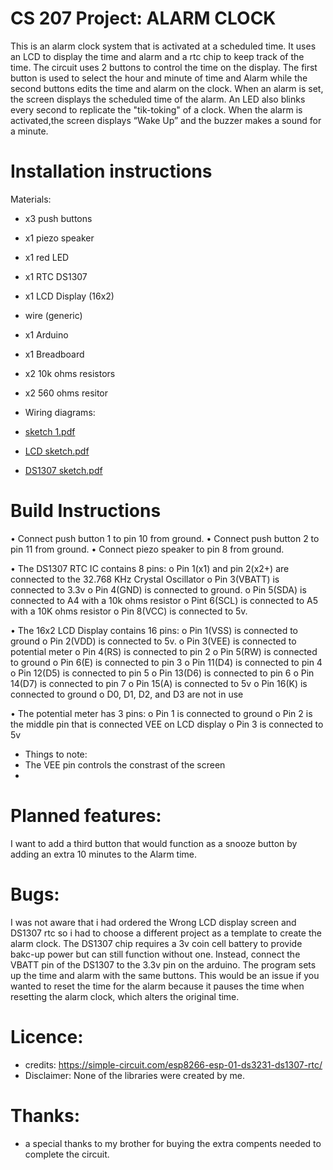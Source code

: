 
# CS 207 Project: ALARM CLOCK

This is an alarm clock system that is activated at a scheduled time.
It uses an LCD to display the time and alarm and a rtc chip to keep track of the time.
The circuit uses 2 buttons to control the time on the display.
The first button is used to select the hour and minute of time and Alarm while the second buttons edits the time and alarm on the clock.
When an alarm is set, the screen displays the scheduled time of the alarm. 
An LED also blinks every second to replicate the "tik-toking" of a clock.
When the alarm is activated,the screen displays “Wake Up” and the buzzer makes a sound for a minute.

# Installation instructions
Materials:
-	x3 push buttons
-	x1 piezo speaker
-	x1 red LED
-	x1 RTC DS1307
-	x1 LCD Display (16x2)
-	wire (generic)
-	x1 Arduino
-	x1 Breadboard
-	x2 10k ohms resistors
-	x2 560 ohms resitor

- Wiring diagrams:
- [sketch 1.pdf](https://github.com/Tike185/CS-207-Final-project/files/6314934/sketch.1.pdf)
- [LCD sketch.pdf](https://github.com/Tike185/CS-207-Final-project/files/6315358/LCD.sketch.pdf)
- [DS1307 sketch.pdf](https://github.com/Tike185/CS-207-Final-project/files/6315356/DS1307.sketch.pdf)

# Build Instructions
•	Connect push button 1 to pin 10 from ground.
•	Connect push button 2 to pin 11 from ground.
•	Connect piezo speaker to pin 8 from ground.

•	The DS1307 RTC IC contains 8 pins: 
o	Pin 1(x1) and pin 2(x2+) are connected to the 32.768 KHz Crystal Oscillator
o	Pin 3(VBATT) is connected to 3.3v
o	Pin 4(GND) is connected to ground.
o	Pin 5(SDA) is connected to A4 with a 10k ohms resistor
o	Pint 6(SCL) is connected to A5 with a 10K ohms resistor
o	Pin 8(VCC) is connected to 5v.


•	The 16x2 LCD Display contains 16 pins:
o	Pin 1(VSS) is connected to ground
o	Pin 2(VDD) is connected to 5v.
o	Pin 3(VEE) is connected to potential meter
o	Pin 4(RS) is connected to pin 2
o	Pin 5(RW) is connected to ground
o	Pin 6(E) is connected to pin 3
o	Pin 11(D4) is connected to pin 4
o	Pin 12(D5) is connected to pin 5
o	Pin 13(D6) is connected to pin 6
o	Pin 14(D7) is connected to pin 7
o	Pin 15(A) is connected to 5v
o	Pin 16(K) is connected to ground
o D0, D1, D2, and D3 are not in use

•	The potential meter has 3 pins:
o	Pin 1 is connected to ground
o	Pin 2 is the middle pin that is connected VEE on LCD display 
o	Pin 3 is connected to 5v

- Things to note:
-  The VEE pin controls the constrast of the screen
- 


# Planned features: 
I want to add a third button that would function as a snooze button by adding an extra 10 minutes to the Alarm time.

# Bugs:

I was not aware that i had ordered the Wrong LCD display screen and DS1307 rtc so i had to choose a different project as a template to create the alarm clock.
The DS1307 chip requires a 3v coin cell battery to provide bakc-up power but can still function without one. Instead, connect the VBATT pin of the DS1307 to the 3.3v pin on the arduino.
The program sets up the time and alarm with the same buttons. This would be an issue if you wanted to reset the time for the alarm because it pauses the time when resetting the alarm clock, which alters the original time. 


# Licence:

- credits: https://simple-circuit.com/esp8266-esp-01-ds3231-ds1307-rtc/
- Disclaimer: None of the libraries were created by me.

# Thanks: 

- a special thanks to my brother for buying the extra compents needed to complete the circuit.
